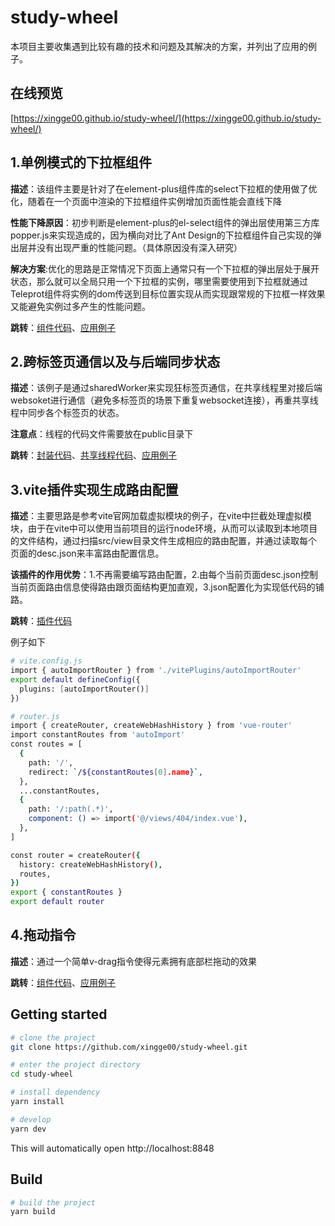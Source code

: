 # study-wheel
本项目主要收集遇到比较有趣的技术和问题及其解决的方案，并列出了应用的例子。

## 在线预览
[https://xingge00.github.io/study-wheel/](https://xingge00.github.io/study-wheel/)
 
## 1.单例模式的下拉框组件

__描述__：该组件主要是针对了在element-plus组件库的select下拉框的使用做了优化，随着在一个页面中渲染的下拉框组件实例增加页面性能会直线下降

__性能下降原因__：初步判断是element-plus的el-select组件的弹出层使用第三方库popper.js来实现造成的，因为横向对比了Ant Design的下拉框组件自己实现的弹出层并没有出现严重的性能问题。（具体原因没有深入研究）

__解决方案__:优化的思路是正常情况下页面上通常只有一个下拉框的弹出层处于展开状态，那么就可以全局只用一个下拉框的实例，哪里需要使用到下拉框就通过Teleprot组件将实例的dom传送到目标位置实现从而实现跟常规的下拉框一样效果又能避免实例过多产生的性能问题。

__跳转__：[组件代码](https://github.com/xingge00/study-wheel/tree/master/src/package/v-select)、[应用例子](https://github.com/xingge00/study-wheel/tree/master/src/views/VirtualSelect)

## 2.跨标签页通信以及与后端同步状态

__描述__：该例子是通过sharedWorker来实现狂标签页通信，在共享线程里对接后端websoket进行通信（避免多标签页的场景下重复websocket连接），再重共享线程中同步各个标签页的状态。

__注意点__：线程的代码文件需要放在public目录下

__跳转__：[封装代码](https://github.com/xingge00/study-wheel/tree/master/src/package/communicateAcrossTabs)、[共享线程代码](https://github.com/xingge00/study-wheel/blob/master/public/worker/sharedWorker.js)、[应用例子](https://github.com/xingge00/study-wheel/blob/master/src/views/CommunicateAcrossTabs/index.vue)
## 3.vite插件实现生成路由配置
__描述__：主要思路是参考vite官网加载虚拟模块的例子，在vite中拦截处理虚拟模块，由于在vite中可以使用当前项目的运行node环境，从而可以读取到本地项目的文件结构，通过扫描src/view目录文件生成相应的路由配置，并通过读取每个页面的desc.json来丰富路由配置信息。

__该插件的作用优势__：1.不再需要编写路由配置，2.由每个当前页面desc.json控制当前页面路由信息使得路由跟页面结构更加直观，3.json配置化为实现低代码的铺路。

__跳转__：[插件代码](https://github.com/xingge00/study-wheel/blob/master/vitePlugins/autoImportRouter/index.js)

例子如下

```bash
# vite.config.js
import { autoImportRouter } from './vitePlugins/autoImportRouter'
export default defineConfig({
  plugins: [autoImportRouter()]
})

# router.js
import { createRouter, createWebHashHistory } from 'vue-router'
import constantRoutes from 'autoImport'
const routes = [
  {
    path: '/',
    redirect: `/${constantRoutes[0].name}`,
  },
  ...constantRoutes,
  {
    path: '/:path(.*)',
    component: () => import('@/views/404/index.vue'),
  },
]

const router = createRouter({
  history: createWebHashHistory(),
  routes,
})
export { constantRoutes }
export default router

```


## 4.拖动指令

__描述__：通过一个简单v-drag指令使得元素拥有底部栏拖动的效果

__跳转__：[组件代码](https://github.com/xingge00/study-wheel/tree/master/src/package/directives/dragDirective.js)、[应用例子](https://github.com/xingge00/study-wheel/blob/master/src/views/directives/index.vue)


## Getting started

```bash
# clone the project
git clone https://github.com/xingge00/study-wheel.git

# enter the project directory
cd study-wheel

# install dependency
yarn install

# develop
yarn dev

```

This will automatically open http://localhost:8848

## Build

```bash
# build the project
yarn build

```
